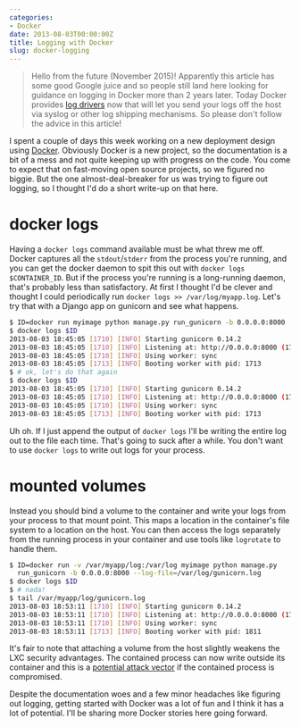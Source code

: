 ```yaml
---
categories:
- Docker
date: 2013-08-03T00:00:00Z
title: Logging with Docker
slug: docker-logging
---
```


><aside>Hello from the future (November 2015)! Apparently this article has some good Google juice and so people still land here looking for guidance on logging in Docker more than 2 years later. Today Docker provides <a href="https://docs.docker.com/reference/logging/overview/">log drivers</a> now that will let you send your logs off the host via syslog or other log shipping mechanisms. So please don't follow the advice in this article!</aside>

I spent a couple of days this week working on a new deployment design using [Docker](http://docker.io). Obviously Docker is a new project, so the documentation is a bit of a mess and not quite keeping up with progress on the code. You come to expect that on fast-moving open source projects, so we figured no biggie. But the one almost-deal-breaker for us was trying to figure out logging, so I thought I'd do a short write-up on that here.

# docker logs

Having a `docker logs` command available must be what threw me off. Docker captures all the `stdout`/`stderr` from the process you're running, and you can get the docker daemon to spit this out with `docker logs $CONTAINER_ID`. But if the process you're running is a long-running daemon, that's probably less than satisfactory. At first I thought I'd be clever and thought I could periodically run `docker logs >> /var/log/myapp.log`. Let's try that with a Django app on gunicorn and see what happens.

~~~ bash
$ ID=docker run myimage python manage.py run_gunicorn -b 0.0.0.0:8000
$ docker logs $ID
2013-08-03 18:45:05 [1710] [INFO] Starting gunicorn 0.14.2
2013-08-03 18:45:05 [1710] [INFO] Listening at: http://0.0.0.0:8000 (1710)
2013-08-03 18:45:05 [1710] [INFO] Using worker: sync
2013-08-03 18:45:05 [1713] [INFO] Booting worker with pid: 1713
$ # ok, let's do that again
$ docker logs $ID
2013-08-03 18:45:05 [1710] [INFO] Starting gunicorn 0.14.2
2013-08-03 18:45:05 [1710] [INFO] Listening at: http://0.0.0.0:8000 (1710)
2013-08-03 18:45:05 [1710] [INFO] Using worker: sync
2013-08-03 18:45:05 [1713] [INFO] Booting worker with pid: 1713
~~~

Uh oh. If I just append the output of `docker logs` I'll be writing the entire log out to the file each time. That's going to suck after a while. You don't want to use `docker logs` to write out logs for your process.

# mounted volumes

Instead you should bind a volume to the container and write your logs from your process to that mount point. This maps a location in the container's file system to a location on the host. You can then access the logs separately from the running process in your container and use tools like `logrotate` to handle them.

~~~ bash
$ ID=docker run -v /var/myapp/log:/var/log myimage python manage.py
  run_gunicorn -b 0.0.0.0:8000 --log-file=/var/log/gunicorn.log
$ docker logs $ID
$ # nada!
$ tail /var/myapp/log/gunicorn.log
2013-08-03 18:53:11 [1710] [INFO] Starting gunicorn 0.14.2
2013-08-03 18:53:11 [1710] [INFO] Listening at: http://0.0.0.0:8000 (1710)
2013-08-03 18:53:11 [1710] [INFO] Using worker: sync
2013-08-03 18:53:11 [1713] [INFO] Booting worker with pid: 1811
~~~

It's fair to note that attaching a volume from the host slightly weakens the LXC security advantages. The contained process can now write outside its container and this is a [potential attack vector](https://www.owasp.org/index.php/Log_injection) if the contained process is compromised.

Despite the documentation woes and a few minor headaches like figuring out logging, getting started with Docker was a lot of fun and I think it has a lot of potential. I'll be sharing more Docker stories here going forward.
